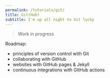 ```yaml
---
permalink: /tutorials/git/
title: Git(Hub)
subtitle: I'm up all night to Git lucky
---
```


> Work in progress

Roadmap:

- principles of version control with Git
- collaborating with GitHub
- websites with GitHub pages & Jekyll
- continuous integrations with GitHub actions